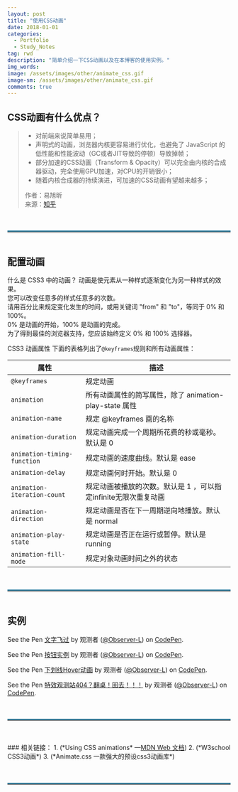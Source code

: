 ```yaml
---
layout: post
title: "使用CSS动画"
date: 2018-01-01
categories:
  - Portfolio
  - Study_Notes
tag: rwd
description: "简单介绍一下CSS动画以及在本博客的使用实例。"
img_words: 
image: /assets/images/other/animate_css.gif
image-sm: /assets/images/other/animate_css.gif
comments: true
---
```


## CSS动画有什么优点？
> + 对前端来说简单易用；
> + 声明式的动画，浏览器内核更容易进行优化，也避免了 JavaScript 的低性能和性能波动（GC或者JIT导致的停顿）导致掉帧；
> + 部分加速的CSS动画（Transform & Opacity）可以完全由内核的合成器驱动，完全使用GPU加速，对CPU的开销很小；
> + 随着内核合成器的持续演进，可加速的CSS动画有望越来越多；   
>
> 作者：易旭昕   
> 来源：[知乎](https://www.zhihu.com/question/27849007/answer/38433335 "跳转至知乎作者回答")

<hr style="border-top:3px solid #3f87a6;margin: 50px 0px 50px 0px;">

## 配置动画
什么是 CSS3 中的动画？
动画是使元素从一种样式逐渐变化为另一种样式的效果。  
您可以改变任意多的样式任意多的次数。  
请用百分比来规定变化发生的时间，或用关键词 "from" 和 "to"，等同于 0% 和 100%。  
0% 是动画的开始，100% 是动画的完成。  
为了得到最佳的浏览器支持，您应该始终定义 0% 和 100% 选择器。  


CSS3 动画属性
下面的表格列出了`@keyframes`规则和所有动画属性：

|属性|描述|
| ---------- | -----------|
| `@keyframes` | 规定动画|
| `animation` | 	所有动画属性的简写属性，除了 animation-play-state 属性|
| `animation-name` | 	规定 @keyframes 画的名称|
| `animation-duration`  | 规定动画完成一个周期所花费的秒或毫秒。默认是 0  |
| `animation-timing-function`| 规定动画的速度曲线。默认是 ease |
| `animation-delay`   | 规定动画何时开始。默认是 0    |
| `animation-iteration-count` | 规定动画被播放的次数。默认是 1 ，可以指定infinite无限次重复动画|
| `animation-direction` | 规定动画是否在下一周期逆向地播放。默认是 normal  |
| `animation-play-state` | 规定动画是否正在运行或暂停。默认是 running  |
| `animation-fill-mode` | 规定对象动画时间之外的状态|

<hr style="border-top:3px solid #3f87a6;margin: 50px 0px 50px 0px;">

## 实例

<p data-height="346" data-theme-id="0" data-slug-hash="QavXVG" data-default-tab="css,result" data-user="Observer-L" data-embed-version="2" data-pen-title="Making text slide across the browser window" class="codepen">See the Pen <a href="https://codepen.io/Observer-L/pen/QavXVG/">文字飞过</a> by 观测者 (<a href="https://codepen.io/Observer-L">@Observer-L</a>) on <a href="https://codepen.io">CodePen</a>.</p>

<p data-height="398" data-theme-id="0" data-slug-hash="MrmMzv" data-default-tab="css,result" data-user="Observer-L" data-embed-version="2" data-pen-title="按钮实例" class="codepen">See the Pen <a href="https://codepen.io/Observer-L/pen/MrmMzv/">按钮实例</a> by 观测者 (<a href="https://codepen.io/Observer-L">@Observer-L</a>) on <a href="https://codepen.io">CodePen</a>.</p>

<p data-height="300" data-theme-id="0" data-slug-hash="mpmZYd" data-default-tab="css,result" data-user="Observer-L" data-embed-version="2" data-pen-title="下划线Hover动画" class="codepen">See the Pen <a href="https://codepen.io/Observer-L/pen/mpmZYd/">下划线Hover动画</a> by 观测者 (<a href="https://codepen.io/Observer-L">@Observer-L</a>) on <a href="https://codepen.io">CodePen</a>.</p>
<script async src="https://production-assets.codepen.io/assets/embed/ei.js"></script>

<p data-height="425" data-theme-id="0" data-slug-hash="vpJxJB" data-default-tab="result" data-user="Observer-L" data-embed-version="2" data-pen-title="特效观测站404？翻桌！回去！！！" class="codepen">See the Pen <a href="https://codepen.io/Observer-L/pen/vpJxJB/">特效观测站404？翻桌！回去！！！</a> by 观测者 (<a href="https://codepen.io/Observer-L">@Observer-L</a>) on <a href="https://codepen.io">CodePen</a>.</p>
<script async src="https://production-assets.codepen.io/assets/embed/ei.js"></script>

<hr style="border-top:3px solid #3f87a6;margin: 50px 0px 50px 0px;">
### 相关链接：
1. <http://www.jianshu.com/p/2e52f1fae9ff> (*Using CSS animations* —<a href="http://www.jianshu.com/u/neLruC">MDN Web 文档</a>)  
2. <http://www.w3school.com.cn/css3/css3_animation.asp> (*W3school CSS3动画*)  
3. <http://https://daneden.github.io/animate.css/> (*Animate.css 一款强大的预设css3动画库*) 
<hr style="border-top:3px solid #3f87a6;margin: 50px 0px 50px 0px;">